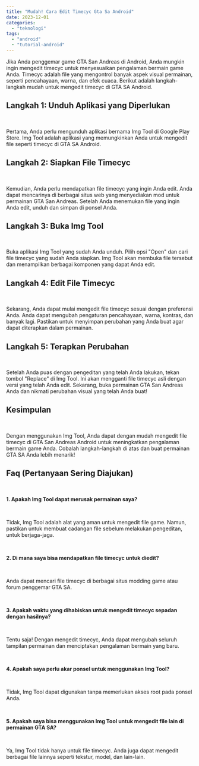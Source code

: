 ```yaml
---
title: "Mudah! Cara Edit Timecyc Gta Sa Android"
date: 2023-12-01
categories: 
  - "teknologi"
tags: 
  - "android"
  - "tutorial-android"
---
```


Jika Anda penggemar game GTA San Andreas di Android, Anda mungkin ingin mengedit timecyc untuk menyesuaikan pengalaman bermain game Anda. Timecyc adalah file yang mengontrol banyak aspek visual permainan, seperti pencahayaan, warna, dan efek cuaca. Berikut adalah langkah-langkah mudah untuk mengedit timecyc di GTA SA Android.

## Langkah 1: Unduh Aplikasi yang Diperlukan

 

Pertama, Anda perlu mengunduh aplikasi bernama Img Tool di Google Play Store. Img Tool adalah aplikasi yang memungkinkan Anda untuk mengedit file seperti timecyc di GTA SA Android.

## Langkah 2: Siapkan File Timecyc

 

Kemudian, Anda perlu mendapatkan file timecyc yang ingin Anda edit. Anda dapat mencarinya di berbagai situs web yang menyediakan mod untuk permainan GTA San Andreas. Setelah Anda menemukan file yang ingin Anda edit, unduh dan simpan di ponsel Anda.

## Langkah 3: Buka Img Tool

 

Buka aplikasi Img Tool yang sudah Anda unduh. Pilih opsi "Open" dan cari file timecyc yang sudah Anda siapkan. Img Tool akan membuka file tersebut dan menampilkan berbagai komponen yang dapat Anda edit.

## Langkah 4: Edit File Timecyc

 

Sekarang, Anda dapat mulai mengedit file timecyc sesuai dengan preferensi Anda. Anda dapat mengubah pengaturan pencahayaan, warna, kontras, dan banyak lagi. Pastikan untuk menyimpan perubahan yang Anda buat agar dapat diterapkan dalam permainan.

## Langkah 5: Terapkan Perubahan

 

Setelah Anda puas dengan pengeditan yang telah Anda lakukan, tekan tombol "Replace" di Img Tool. Ini akan mengganti file timecyc asli dengan versi yang telah Anda edit. Sekarang, buka permainan GTA San Andreas Anda dan nikmati perubahan visual yang telah Anda buat!

## Kesimpulan

 

Dengan menggunakan Img Tool, Anda dapat dengan mudah mengedit file timecyc di GTA San Andreas Android untuk meningkatkan pengalaman bermain game Anda. Cobalah langkah-langkah di atas dan buat permainan GTA SA Anda lebih menarik!

## Faq (Pertanyaan Sering Diajukan)

 

**1\. Apakah Img Tool dapat merusak permainan saya?**

 

Tidak, Img Tool adalah alat yang aman untuk mengedit file game. Namun, pastikan untuk membuat cadangan file sebelum melakukan pengeditan, untuk berjaga-jaga.

 

**2\. Di mana saya bisa mendapatkan file timecyc untuk diedit?**

 

Anda dapat mencari file timecyc di berbagai situs modding game atau forum penggemar GTA SA.

 

**3\. Apakah waktu yang dihabiskan untuk mengedit timecyc sepadan dengan hasilnya?**

 

Tentu saja! Dengan mengedit timecyc, Anda dapat mengubah seluruh tampilan permainan dan menciptakan pengalaman bermain yang baru.

 

**4\. Apakah saya perlu akar ponsel untuk menggunakan Img Tool?**

 

Tidak, Img Tool dapat digunakan tanpa memerlukan akses root pada ponsel Anda.

 

**5\. Apakah saya bisa menggunakan Img Tool untuk mengedit file lain di permainan GTA SA?**

 

Ya, Img Tool tidak hanya untuk file timecyc. Anda juga dapat mengedit berbagai file lainnya seperti tekstur, model, dan lain-lain.
